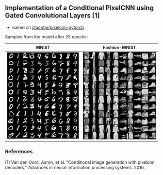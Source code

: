 ## Implementation of a Conditional PixelCNN using Gated Convolutional Layers [1] 

- based on [jzbontar/pixelcnn-pytorch](https://github.com/jzbontar/pixelcnn-pytorch)

Samples from the model after 25 epochs:

|         MNIST                       |         Fashion-MNIST                |
|:-----------------------------------:|:------------------------------------:|
|![sample_25](out/samples_MNIST.png)  |![sample_25](out/samples_Fashion.png) |


### References

[1] Van den Oord, Aaron, et al. "Conditional image generation with pixelcnn decoders." Advances in neural information processing systems. 2016.
